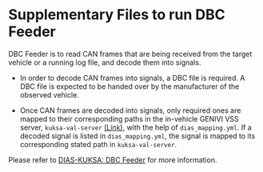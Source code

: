 # Supplementary Files to run DBC Feeder

DBC Feeder is to read CAN frames that are being received from the target vehicle or a running log file, and decode them into signals. 

* In order to decode CAN frames into signals, a DBC file is required. A DBC file is expected to be handed over by the manufacturer of the observed vehicle.

* Once CAN frames are decoded into signals, only required ones are mapped to their corresponding paths in the in-vehicle GENIVI VSS server, `kuksa-val-server` [(Link)](https://github.com/eclipse/kuksa.val), with the help of `dias_mapping.yml`. If a decoded signal is listed in `dias_mapping.yml`, the signal is mapped to its corresponding stated path in `kuksa-val-server`.

Please refer to [DIAS-KUKSA: DBC Feeder](https://dias-kuksa-doc.readthedocs.io/en/latest/contents/invehicle.html#kuksa-val-dbcfeeder-py-setup) for more information.
